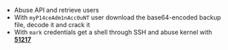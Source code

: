 * Abuse API and retrieve users
* With `myP14ceAdm1nAcc0uNT` user download the base64-encoded backup file, decode it and crack it
* With `mark` credentials get a shell through SSH and abuse kernel with **[51217](https://www.exploit-db.com/exploits/51217)**